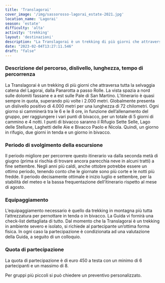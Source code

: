 ```yaml
---
title: 'Translagorai'
cover_image: '/img/sassorosso-lagorai_estate-2021.jpg'
location_name: 'Lagorai'
season: 'estate'
difficulty: 'alta'
activity: 'trekking'
layout: 'destinazioni'
description: "La Translagorai è un trekking di più giorni che attraversa tutta la selvaggia catena del Lagorai, dalla Panarotta a passo Rolle."
date: "2023-02-04T13:27:11.546"
draft: "false"
---
```


### Descrizione del percorso, dislivello, lunghezza, tempo di percorrenza

La Translagorai è un trekking di più giorni che attraversa tutta la selvaggia catena del Lagorai, dalla Panarotta a passo Rolle. La vista spazia a nord sulle dolomiti fassane e a est sulle Pale di San Martino. L’itinerario è quasi sempre in quota, superando più volte i 2.000 metri.
Globalmente presenta un dislivello positivo di 4.000 metri per una lunghezza di 72 chilometri.
Ogni giorno si camminerà tra le 6 e le 8 ore, in funzione dell’allenamento del gruppo, per raggiungere i vari punti di bivacco, per un totale di 5 giorni di cammino e 4 notti.
I punti di bivacco saranno il Rifugio Sette Selle, Lago delle Stellune, Laghetti delle Aie e Bivacco Paolo e Nicola. Quindi, un giorno in rifugio, due giorni in tenda e un giorno in bivacco.

### Periodo di svolgimento della escursione

Il periodo migliore per percorrere questo itinerario va dalla seconda metà di giugno (prima si rischia di trovare ancora parecchia neve in alcuni tratti) a fine settembre. Negli anni più caldi, anche ottobre potrebbe essere un ottimo periodo, tenendo conto che le giornate sono più corte e le notti più fredde. Il periodo decisamente ottimale è inizio luglio e settembre, per la stabilità del meteo e la bassa frequentazione dell’itinerario rispetto al mese di agosto.

### Equipaggiamento

L’equipaggiamento necessario è quello da trekking in montagna più tutta l’attrezzatura per pernottare in tenda o in bivacco. La Guida vi fornirà una check-list dettagliata di tutto.
Dal momento che la Translagorai è un trekking in ambiente severo e isolato, si richiede al partecipante un’ottima forma fisica. In ogni caso la partecipazione è condizionata ad una valutazione della Guida, a seguito di un colloquio.

### Quota di partecipazione

La quota di partecipazione è di euro 450 a testa con un minimo di 6 partecipanti e un massimo di 8.

Per gruppi più piccoli si può chiedere un preventivo personalizzato.
